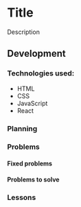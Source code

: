 # Title
Description
## Development
### Technologies used:
- HTML
- CSS
- JavaScript
- React

### Planning

### Problems
#### Fixed problems
 
 
#### Problems to solve

### Lessons

